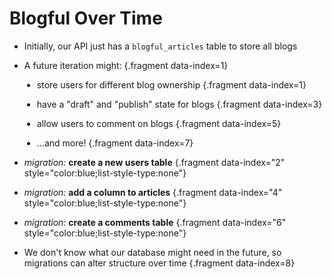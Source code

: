 # Blogful Over Time

* Initially, our API just has a `blogful_articles` table to store all blogs


* A future iteration might: {.fragment data-index=1}

<div class="row">
  <div class="cell-3">
    <div class="smallest" style="padding-left:20px;">

* store users for different blog ownership {.fragment data-index=1}
* have a "draft" and "publish" state for blogs {.fragment data-index=3}
* allow users to comment on blogs {.fragment data-index=5}
* ...and more! {.fragment data-index=7}
    
    </div>
  </div>

  <div class="cell-3">
    <div class="smallest">

  * *migration:* **create a new users table** {.fragment data-index="2" style="color:blue;list-style-type:none"}
  * *migration:* **add a column to articles** {.fragment data-index="4" style="color:blue;list-style-type:none"}
  * *migration:* **create a comments table** {.fragment data-index="6" style="color:blue;list-style-type:none"}
  
    </div>
  </div>
</div>

* We don't know what our database might need in the future, so migrations can alter structure over time {.fragment data-index=8}